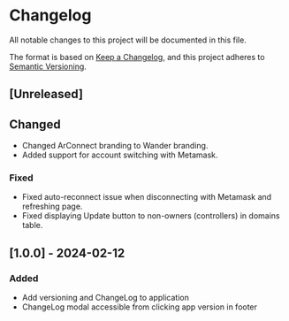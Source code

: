 # Changelog

All notable changes to this project will be documented in this file.

The format is based on [Keep a Changelog](https://keepachangelog.com/en/1.1.0/),
and this project adheres to [Semantic Versioning](https://semver.org/spec/v2.0.0.html).

## [Unreleased]

## Changed

- Changed ArConnect branding to Wander branding.
- Added support for account switching with Metamask.

### Fixed

- Fixed auto-reconnect issue when disconnecting with Metamask and refreshing page.
- Fixed displaying Update button to non-owners (controllers) in domains table.

## [1.0.0] - 2024-02-12

### Added

- Add versioning and ChangeLog to application
- ChangeLog modal accessible from clicking app version in footer
